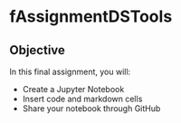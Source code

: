 # fAssignmentDSTools

## Objective
In this final assignment, you will:
- Create a Jupyter Notebook
- Insert code and markdown cells
- Share your notebook through GitHub
